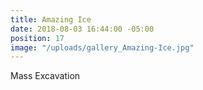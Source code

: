 ```yaml
---
title: Amazing Ice
date: 2018-08-03 16:44:00 -05:00
position: 17
image: "/uploads/gallery_Amazing-Ice.jpg"
---
```


Mass Excavation